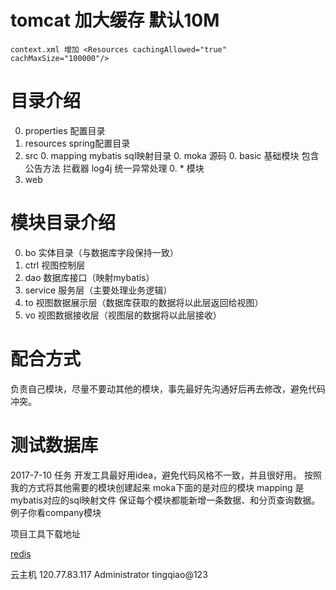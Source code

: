 # tomcat 加大缓存 默认10M
    context.xml 增加 <Resources cachingAllowed="true" cachMaxSize="100000"/>
# 目录介绍
0. properties 配置目录
0. resources spring配置目录
0. src 
    0. mapping mybatis sql映射目录
    0. moka 源码
        0. basic 基础模块 包含公告方法 拦截器 log4j 统一异常处理
        0. * 模块
0. web 

# 模块目录介绍
0. bo 实体目录（与数据库字段保持一致）
0. ctrl 视图控制层
0. dao 数据库接口（映射mybatis）
0. service 服务层（主要处理业务逻辑）
0. to 视图数据展示层（数据库获取的数据将以此层返回给视图）
0. vo 视图数据接收层（视图层的数据将以此层接收）

# 配合方式
负责自己模块，尽量不要动其他的模块，事先最好先沟通好后再去修改，避免代码冲突。

# 测试数据库

2017-7-10 任务
开发工具最好用idea，避免代码风格不一致，并且很好用。
按照我的方式将其他需要的模块创建起来
moka下面的是对应的模块
mapping 是mybatis对应的sql映射文件
保证每个模块都能新增一条数据、和分页查询数据。
例子你看company模块

项目工具下载地址

[redis](https://github.com/MicrosoftArchive/redis/releases/download/win-3.2.100/Redis-x64-3.2.100.msi)

云主机
120.77.83.117
Administrator
tingqiao@123